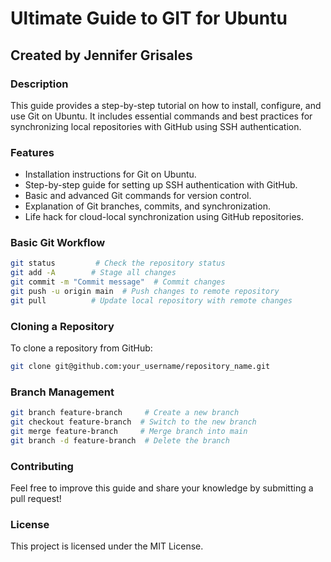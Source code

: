 # Ultimate Guide to GIT for Ubuntu

## Created by Jennifer Grisales

### Description
This guide provides a step-by-step tutorial on how to install, configure, and use Git on Ubuntu. It includes essential commands and best practices for synchronizing local repositories with GitHub using SSH authentication.

### Features
- Installation instructions for Git on Ubuntu.
- Step-by-step guide for setting up SSH authentication with GitHub.
- Basic and advanced Git commands for version control.
- Explanation of Git branches, commits, and synchronization.
- Life hack for cloud-local synchronization using GitHub repositories.

### Basic Git Workflow
```sh
git status         # Check the repository status
git add -A        # Stage all changes
git commit -m "Commit message"  # Commit changes
git push -u origin main  # Push changes to remote repository
git pull          # Update local repository with remote changes
```

### Cloning a Repository
To clone a repository from GitHub:
```sh
git clone git@github.com:your_username/repository_name.git
```
### Branch Management
```sh
git branch feature-branch     # Create a new branch
git checkout feature-branch  # Switch to the new branch
git merge feature-branch     # Merge branch into main
git branch -d feature-branch  # Delete the branch
```

### Contributing
Feel free to improve this guide and share your knowledge by submitting a pull request!

### License
This project is licensed under the MIT License.
